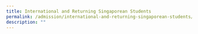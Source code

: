 ```yaml
---
title: International and Returning Singaporean Students
permalink: /admission/international-and-returning-singaporean-students/
description: ""
---
```

